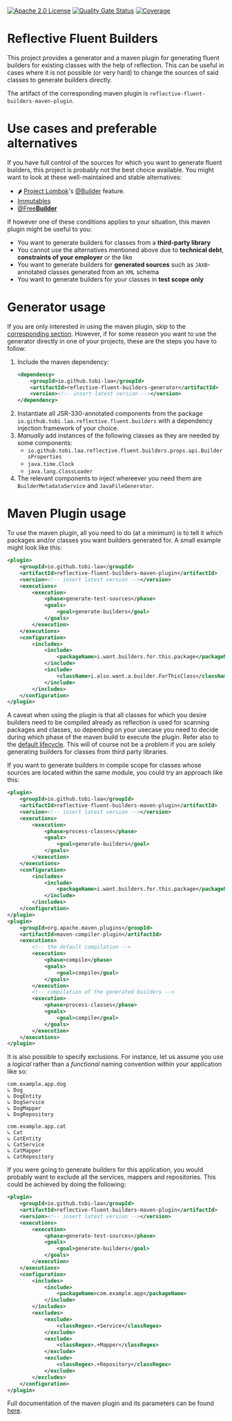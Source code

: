 [![Apache 2.0 License](https://img.shields.io/badge/License-Apache%202.0-orange)](./LICENSE)
[![Quality Gate Status](https://sonarcloud.io/api/project_badges/measure?project=tobias-laa_reflective-fluent-builders&metric=alert_status)](https://sonarcloud.io/summary/new_code?id=tobias-laa_reflective-fluent-builders)
[![Coverage](https://sonarcloud.io/api/project_badges/measure?project=tobias-laa_reflective-fluent-builders&metric=coverage)](https://sonarcloud.io/summary/new_code?id=tobias-laa_reflective-fluent-builders)

# Reflective Fluent Builders
This project provides a generator and a maven plugin for generating fluent builders for existing classes with the help of reflection.
This can be useful in cases where it is not possible (or very hard) to change the sources of said classes to generate builders directly.

The artifact of the corresponding maven plugin is `reflective-fluent-builders-maven-plugin`.

# Use cases and preferable alternatives
If you have full control of the sources for which you want to generate fluent builders, this project is probably not the best choice available. You might want to look at these well-maintained and stable alternatives:
- 🌶️ [Project Lombok](https://projectlombok.org/ "Project Lombok")'s [@Builder](https://projectlombok.org/features/Builder "@Builder") feature.
- [Immutables](https://immutables.github.io/)
- [@Free**Builder**](https://freebuilder.inferred.org/)

If however one of these conditions applies to your situation, this maven plugin might be useful to you:
- You want to generate builders for classes from a **third-party library**
- You cannot use the alternatives mentioned above due to **technical debt**, **constraints of your employer** or the like
- You want to generate builders for **generated sources** such as `JAXB`-annotated classes generated from an `XML` schema
- You want to generate builders for your classes in **test scope only**

# Generator usage
If you are only interested in using the maven plugin, skip to the [corresponding section](#maven-plugin-usage). However, if for some reaseon you want to use the generator directly in one of your projects,
these are the steps you have to follow:
1. Include the maven dependency:
    ```xml
    <dependency>
        <groupId>io.github.tobi-laa</groupId>
        <artifactId>reflective-fluent-builders-generator</artifactId>
        <version><!-- insert latest version --></version>
    </dependency>
    ```
2. Instantiate all JSR-330-annotated components from the package `io.github.tobi.laa.reflective.fluent.builders` with a dependency injection framework of your choice.
3. _Manually_ add instances of the following classes as they are needed by some components:
    * `io.github.tobi.laa.reflective.fluent.builders.props.api.BuildersProperties`
    * `java.time.Clock`
    * `java.lang.ClassLoader`
4. The relevant components to inject whereever you need them are `BuilderMetadataService` and `JavaFileGenerator`.

# Maven Plugin usage
To use the maven plugin, all you need to do (at a minimum) is to tell it which packages and/or classes you want builders generated for. A small example might look like this:
```xml
<plugin>
    <groupId>io.github.tobi-laa</groupId>
    <artifactId>reflective-fluent-builders-maven-plugin</artifactId>
    <version><!-- insert latest version --></version>
    <executions>
        <execution>
            <phase>generate-test-sources</phase>
            <goals>
                <goal>generate-builders</goal>
            </goals>
        </execution>
    </executions>
    <configuration>
        <includes>
            <include>
                <packageName>i.want.builders.for.this.package</packageName>
            </include>
            <include>
                <className>i.also.want.a.builder.ForThisClass</className>
            </include>
        </includes>
    </configuration>
</plugin>
```

A caveat when using the plugin is that all classes for which you desire builders need to be compiled already as reflection is used for scanning packages and classes, so depending on your usecase you need
to decide during which phase of the maven build to execute the plugin.
Refer also to the [default lifecycle](https://maven.apache.org/guides/introduction/introduction-to-the-lifecycle.html#default-lifecycle).
This will of course not be a problem if you are solely generating builders for classes from third party libraries.

If you want to generate builders in compile scope for classes whose sources are located within the same module, you could try an approach like this:
```xml
<plugin>
    <groupId>io.github.tobi-laa</groupId>
    <artifactId>reflective-fluent-builders-maven-plugin</artifactId>
    <version><!-- insert latest version --></version>
    <executions>
        <execution>
            <phase>process-classes</phase>
            <goals>
                <goal>generate-builders</goal>
            </goals>
        </execution>
    </executions>
    <configuration>
        <includes>
            <include>
                <packageName>i.want.builders.for.this.package</packageName>
            </include>
        </includes>
    </configuration>
</plugin>
<plugin>
    <groupId>org.apache.maven.plugins</groupId>
    <artifactId>maven-compiler-plugin</artifactId>
    <executions>
        <!-- the default compilation -->
        <execution>
            <phase>compile</phase>
            <goals>
                <goal>compile</goal>
            </goals>
        </execution>
        <!-- compilation of the generated builders -->
        <execution>
            <phase>process-classes</phase>
            <goals>
                <goal>compile</goal>
            </goals>
        </execution>
    </executions>
</plugin>
```

It is also possible to specify exclusions. For instance, let us assume you use a _logical_ rather than a _functional_ naming convention within your application like so:
```
com.example.app.dog
↳ Dog
↳ DogEntity
↳ DogService
↳ DogMapper
↳ DogRepository

com.example.app.cat
↳ Cat
↳ CatEntity
↳ CatService
↳ CatMapper
↳ CatRepository
```

If you were going to generate builders for this application, you would probably want to exclude all the services, mappers and repositories.
This could be achieved by doing the following:

```xml
<plugin>
    <groupId>io.github.tobi-laa</groupId>
    <artifactId>reflective-fluent-builders-maven-plugin</artifactId>
    <version><!-- insert latest version --></version>
    <executions>
        <execution>
            <phase>generate-test-sources</phase>
            <goals>
                <goal>generate-builders</goal>
            </goals>
        </execution>
    </executions>
    <configuration>
        <includes>
            <include>
                <packageName>com.example.app</packageName>
            </include>
        </includes>
        <excludes>
            <exclude>
                <classRegex>.+Service</classRegex>
            </exclude>
            <exclude>
                <classRegex>.+Mapper</classRegex>
            </exclude>
            <exclude>
                <classRegex>.+Repository</classRegex>
            </exclude>
        </excludes>
    </configuration>
</plugin>
```

Full documentation of the maven plugin and its parameters can be found
[here](https://tobias-laa.github.io/reflective-fluent-builders/reflective-fluent-builders-maven-plugin/plugin-info.html).

